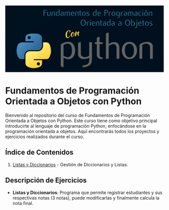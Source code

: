 ![Encabezado con el logo o imagen del proyecto](./images/python.png)

# Fundamentos de Programación Orientada a Objetos con Python

Bienvenido al repositorio del curso de Fundamentos de Programación Orientada a Objetos con Python. Este curso tiene como objetivo principal introducirte al lenguaje de programación Python, enfocándose en la programación orientada a objetos. Aquí encontrarás todos los proyectos y ejercicios realizados durante el curso.

## Índice de Contenidos

1. [Listas y Diccionarios](./diccionarios/notas.py) - Gestión de Diccionarios y Listas.

## Descripción de Ejercicios

- **Listas y Diccionarios**: Programa que permite registrar estudiantes y sus respectivas notas (3 notas), puede modificarlas y finalmente calcula la nota final.

